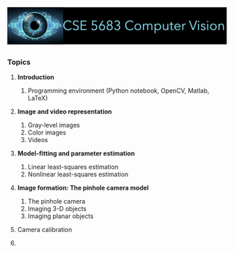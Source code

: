 # ![cse5683_image](cse5683_image.jpg)


### Topics

1. **Introduction**

   1. Programming environment (Python notebook, OpenCV, Matlab, LaTeX) 

2. **Image and video representation**

   1. Gray-level images
   2. Color images
   3. Videos

3. **Model-fitting and parameter estimation**

   1. Linear least-squares estimation
   2. Nonlinear least-squares estimation

4. **Image formation: The pinhole camera model**

   1. The pinhole camera
   2. Imaging 3-D objects 
   3. Imaging planar objects

5. Camera calibration

6. 

   



